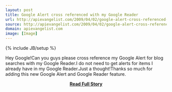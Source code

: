 ```yaml
---
layout: post
title: Google Alert cross referenced with my Google Reader
url: http://apievangelist.com/2009/04/02/google-alert-cross-referenced-with-my-google-reader/
source: http://apievangelist.com/2009/04/02/google-alert-cross-referenced-with-my-google-reader/
domain: apievangelist.com
image: [Image]
---
```

{% include JB/setup %}<p>Hey Google!Can you guys please cross reference my Google Alert for blog searches with my Google Reader.I do not need to get alerts for items I already have in my Google Reader.Just a thought!Thanks so much for adding this new Google Alert and Google Reader feature.</p>
<center><p><a href="http://apievangelist.com/2009/04/02/google-alert-cross-referenced-with-my-google-reader/" style='padding:25px; font-sze:18px; font-weight: bold;'>Read Full Story</a></p></center>
